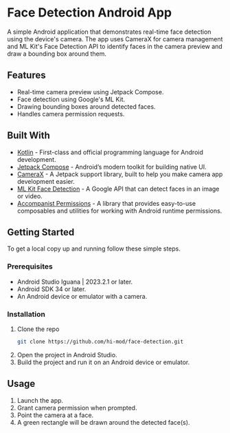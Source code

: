 # Face Detection Android App

A simple Android application that demonstrates real-time face detection using the device's camera. The app uses CameraX for camera management and ML Kit's Face Detection API to identify faces in the camera preview and draw a bounding box around them.

## Features

*   Real-time camera preview using Jetpack Compose.
*   Face detection using Google's ML Kit.
*   Drawing bounding boxes around detected faces.
*   Handles camera permission requests.

## Built With

*   [Kotlin](https://kotlinlang.org/) - First-class and official programming language for Android development.
*   [Jetpack Compose](https://developer.android.com/jetpack/compose) - Android’s modern toolkit for building native UI.
*   [CameraX](https://developer.android.com/training/camerax) - A Jetpack support library, built to help you make camera app development easier.
*   [ML Kit Face Detection](https://developers.google.com/ml-kit/vision/face-detection) - A Google API that can detect faces in an image or video.
*   [Accompanist Permissions](https://google.github.io/accompanist/permissions/) - A library that provides easy-to-use composables and utilities for working with Android runtime permissions.

## Getting Started

To get a local copy up and running follow these simple steps.

### Prerequisites

*   Android Studio Iguana | 2023.2.1 or later.
*   Android SDK 34 or later.
*   An Android device or emulator with a camera.

### Installation

1.  Clone the repo
    ```sh
    git clone https://github.com/hi-mod/face-detection.git
    ```
2.  Open the project in Android Studio.
3.  Build the project and run it on an Android device or emulator.

## Usage

1.  Launch the app.
2.  Grant camera permission when prompted.
3.  Point the camera at a face.
4.  A green rectangle will be drawn around the detected face(s).
